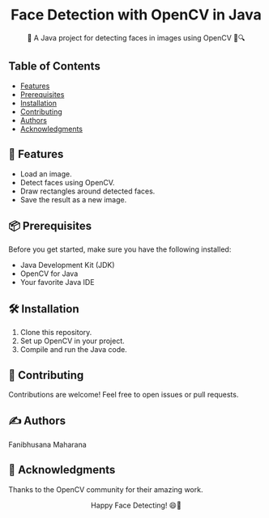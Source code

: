 <!-- Project Title -->
<h1 align="center">Face Detection with OpenCV in Java</h1>

<!-- Project Description -->
<p align="center">📸 A Java project for detecting faces in images using OpenCV 🧑🔍</p>

<!-- Table of Contents -->
<h2>Table of Contents</h2>

- [Features](#features)
- [Prerequisites](#prerequisites)
- [Installation](#installation)
- [Contributing](#contributing)
- [Authors](#authors)
- [Acknowledgments](#acknowledgments)

<!-- Features -->
<h2>🚀 Features</h2>

- Load an image.
- Detect faces using OpenCV.
- Draw rectangles around detected faces.
- Save the result as a new image.

<!-- Prerequisites -->
<h2>📦 Prerequisites</h2>

Before you get started, make sure you have the following installed:

- Java Development Kit (JDK)
- OpenCV for Java
- Your favorite Java IDE

<!-- Installation -->
<h2>🛠️ Installation</h2>

1. Clone this repository.
2. Set up OpenCV in your project.
3. Compile and run the Java code.

<!-- Contributing -->
<h2>🤝 Contributing</h2>
Contributions are welcome! Feel free to open issues or pull requests.

<!-- Authors -->
<h2>✍️ Authors</h2>
Fanibhusana Maharana
<!-- Acknowledgments -->
<h2>🙏 Acknowledgments</h2>
Thanks to the OpenCV community for their amazing work.
<!-- Closing Message -->
<p align="center">Happy Face Detecting! 😄📸</p>

